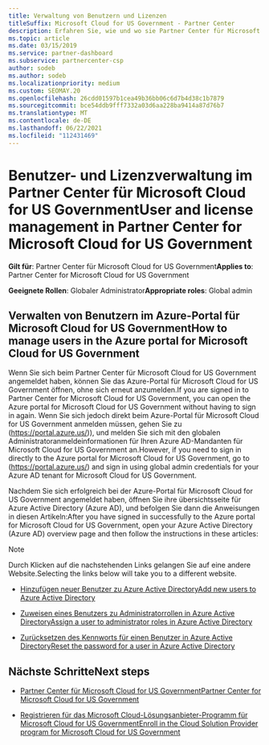 ```yaml
---
title: Verwaltung von Benutzern und Lizenzen
titleSuffix: Microsoft Cloud for US Government - Partner Center
description: Erfahren Sie, wie und wo sie Partner Center für Microsoft Cloud for US Government Partner, Kunden und Lizenzen sowie Kennwortzurücksetzungen verwalten.
ms.topic: article
ms.date: 03/15/2019
ms.service: partner-dashboard
ms.subservice: partnercenter-csp
author: sodeb
ms.author: sodeb
ms.localizationpriority: medium
ms.custom: SEOMAY.20
ms.openlocfilehash: 26cdd01597b1cea49b36bb06c6d7b4d38c1b7879
ms.sourcegitcommit: bce54ddb9fff7332a03d6aa228ba9414a87d76b7
ms.translationtype: MT
ms.contentlocale: de-DE
ms.lasthandoff: 06/22/2021
ms.locfileid: "112431469"
---
```

# <a name="user-and-license-management-in-partner-center-for-microsoft-cloud-for-us-government"></a><span data-ttu-id="f9909-103">Benutzer- und Lizenzverwaltung im Partner Center für Microsoft Cloud for US Government</span><span class="sxs-lookup"><span data-stu-id="f9909-103">User and license management in Partner Center for Microsoft Cloud for US Government</span></span>

<span data-ttu-id="f9909-104">**Gilt für**: Partner Center für Microsoft Cloud for US Government</span><span class="sxs-lookup"><span data-stu-id="f9909-104">**Applies to**: Partner Center for Microsoft Cloud for US Government</span></span>

<span data-ttu-id="f9909-105">**Geeignete Rollen**: Globaler Administrator</span><span class="sxs-lookup"><span data-stu-id="f9909-105">**Appropriate roles**: Global admin</span></span>

## <a name="how-to-manage-users-in-the-azure-portal-for-microsoft-cloud-for-us-government"></a><span data-ttu-id="f9909-106">Verwalten von Benutzern im Azure-Portal für Microsoft Cloud for US Government</span><span class="sxs-lookup"><span data-stu-id="f9909-106">How to manage users in the Azure portal for Microsoft Cloud for US Government</span></span>

<span data-ttu-id="f9909-107">Wenn Sie sich beim Partner Center für Microsoft Cloud for US Government angemeldet haben, können Sie das Azure-Portal für Microsoft Cloud for US Government öffnen, ohne sich erneut anzumelden.</span><span class="sxs-lookup"><span data-stu-id="f9909-107">If you are signed in to Partner Center for Microsoft Cloud for US Government, you can open the Azure portal for Microsoft Cloud for US Government without having to sign in again.</span></span> <span data-ttu-id="f9909-108">Wenn Sie sich jedoch direkt beim Azure-Portal für Microsoft Cloud for US Government anmelden müssen, gehen Sie zu (https://portal.azure.us/)), und melden Sie sich mit den globalen Administratoranmeldeinformationen für Ihren Azure AD-Mandanten für Microsoft Cloud for US Government an.</span><span class="sxs-lookup"><span data-stu-id="f9909-108">However, if you need to sign in directly to the Azure portal for Microsoft Cloud for US Government, go to (https://portal.azure.us/) and sign in using global admin credentials for your Azure AD tenant for Microsoft Cloud for US Government.</span></span>

<span data-ttu-id="f9909-109">Nachdem Sie sich erfolgreich bei der Azure-Portal für Microsoft Cloud for US Government angemeldet haben, öffnen Sie ihre übersichtsseite für Azure Active Directory (Azure AD), und befolgen Sie dann die Anweisungen in diesen Artikeln:</span><span class="sxs-lookup"><span data-stu-id="f9909-109">After you have signed in successfully to the Azure portal for Microsoft Cloud for US Government, open your Azure Active Directory (Azure AD) overview page and then follow the instructions in these articles:</span></span>

> [!NOTE]  
> <span data-ttu-id="f9909-110">Durch Klicken auf die nachstehenden Links gelangen Sie auf eine andere Website.</span><span class="sxs-lookup"><span data-stu-id="f9909-110">Selecting the links below will take you to a different website.</span></span> 

- [<span data-ttu-id="f9909-111">Hinzufügen neuer Benutzer zu Azure Active Directory</span><span class="sxs-lookup"><span data-stu-id="f9909-111">Add new users to Azure Active Directory</span></span>](/azure/active-directory/active-directory-users-create-azure-portal)

- [<span data-ttu-id="f9909-112">Zuweisen eines Benutzers zu Administratorrollen in Azure Active Directory</span><span class="sxs-lookup"><span data-stu-id="f9909-112">Assign a user to administrator roles in Azure Active Directory</span></span>](/azure/active-directory/active-directory-users-assign-role-azure-portal)

- [<span data-ttu-id="f9909-113">Zurücksetzen des Kennworts für einen Benutzer in Azure Active Directory</span><span class="sxs-lookup"><span data-stu-id="f9909-113">Reset the password for a user in Azure Active Directory</span></span>](/azure/active-directory/active-directory-users-reset-password-azure-portal)

## <a name="next-steps"></a><span data-ttu-id="f9909-114">Nächste Schritte</span><span class="sxs-lookup"><span data-stu-id="f9909-114">Next steps</span></span>

- [<span data-ttu-id="f9909-115">Partner Center für Microsoft Cloud for US Government</span><span class="sxs-lookup"><span data-stu-id="f9909-115">Partner Center for Microsoft Cloud for US Government</span></span>](partner-center-for-microsoft-us-govt-cloud.md)

- [<span data-ttu-id="f9909-116">Registrieren für das Microsoft Cloud-Lösungsanbieter-Programm für Microsoft Cloud for US Government</span><span class="sxs-lookup"><span data-stu-id="f9909-116">Enroll in the Cloud Solution Provider program for Microsoft Cloud for US Government</span></span>](enroll-in-csp-for-microsoft-us-govt-cloud.md)